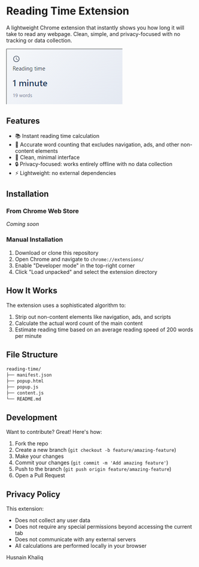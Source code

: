 # Reading Time Extension

A lightweight Chrome extension that instantly shows you how long it will take to read any webpage. Clean, simple, and privacy-focused with no tracking or data collection.

![Reading Time Extension Screenshot](timeEstimSS.png)

## Features

- 📚 Instant reading time calculation
- 🎯 Accurate word counting that excludes navigation, ads, and other non-content elements
- 🎨 Clean, minimal interface
- 🔒 Privacy-focused: works entirely offline with no data collection
- ⚡ Lightweight: no external dependencies

## Installation

### From Chrome Web Store
*Coming soon*

### Manual Installation
1. Download or clone this repository
2. Open Chrome and navigate to `chrome://extensions/`
3. Enable "Developer mode" in the top-right corner
4. Click "Load unpacked" and select the extension directory

## How It Works

The extension uses a sophisticated algorithm to:
1. Strip out non-content elements like navigation, ads, and scripts
2. Calculate the actual word count of the main content
3. Estimate reading time based on an average reading speed of 200 words per minute

## File Structure
```
reading-time/
├── manifest.json
├── popup.html
├── popup.js
├── content.js
└── README.md
```

## Development

Want to contribute? Great! Here's how:

1. Fork the repo
2. Create a new branch (`git checkout -b feature/amazing-feature`)
3. Make your changes
4. Commit your changes (`git commit -m 'Add amazing feature'`)
5. Push to the branch (`git push origin feature/amazing-feature`)
6. Open a Pull Request

## Privacy Policy

This extension:
- Does not collect any user data
- Does not require any special permissions beyond accessing the current tab
- Does not communicate with any external servers
- All calculations are performed locally in your browser

Husnain Khaliq 
